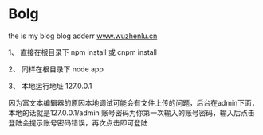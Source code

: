 # Bolg
the is my blog
blog adderr www.wuzhenlu.cn

1、 直接在根目录下 npm install 或 cnpm install 

2、 同样在根目录下 node app

3、 本地运行地址 127.0.0.1

因为富文本编辑器的原因本地调试可能会有文件上传的问题，后台在admin下面，本地的话就是127.0.0.1/admin
账号密码为你第一次输入的账号密码，输入后点击登陆会提示账号密码错误，再次点击即可登陆
